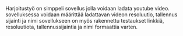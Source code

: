 Harjoitustyö on simppeli sovellus jolla voidaan ladata youtube video.
sovelluksessa voidaan määrittää ladattavan videon resoluutio, tallennus sijainti ja nimi
sovellukseen on myös rakennettu testaukset linkkiä, resoluutiota, tallennussijaintia ja nimi formaattia varten.

